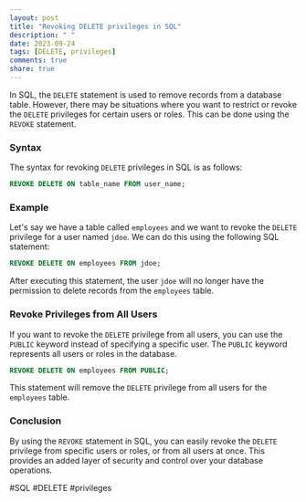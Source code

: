 ```yaml
---
layout: post
title: "Revoking DELETE privileges in SQL"
description: " "
date: 2023-09-24
tags: [DELETE, privileges]
comments: true
share: true
---
```


In SQL, the `DELETE` statement is used to remove records from a database table. However, there may be situations where you want to restrict or revoke the `DELETE` privileges for certain users or roles. This can be done using the `REVOKE` statement.

### Syntax

The syntax for revoking `DELETE` privileges in SQL is as follows:

```sql
REVOKE DELETE ON table_name FROM user_name;
```

### Example

Let's say we have a table called `employees` and we want to revoke the `DELETE` privilege for a user named `jdoe`. We can do this using the following SQL statement:

```sql
REVOKE DELETE ON employees FROM jdoe;
```

After executing this statement, the user `jdoe` will no longer have the permission to delete records from the `employees` table.

### Revoke Privileges from All Users

If you want to revoke the `DELETE` privilege from all users, you can use the `PUBLIC` keyword instead of specifying a specific user. The `PUBLIC` keyword represents all users or roles in the database.

```sql
REVOKE DELETE ON employees FROM PUBLIC;
```

This statement will remove the `DELETE` privilege from all users for the `employees` table.

### Conclusion

By using the `REVOKE` statement in SQL, you can easily revoke the `DELETE` privilege from specific users or roles, or from all users at once. This provides an added layer of security and control over your database operations.

#SQL #DELETE #privileges